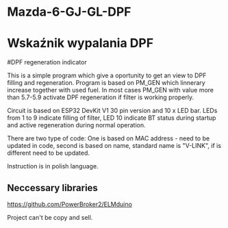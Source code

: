 # Mazda-6-GJ-GL-DPF
# Wskaźnik wypalania DPF
#DPF regeneration indicator

This is a simple program which give a oportunity to get an view to DPF filling and regeneration. Program is based on PM_GEN which linnerary increase together with used fuel. In most cases PM_GEN with value more than 5.7-5.9 activate DPF regeneration if filter is working properly. 

Circuit is based on ESP32 DevKit V1 30 pin version and 10 x LED bar. LEDs from 1 to 9 indicate filling of filter, LED 10 indicate BT status during startup and active regeneration during normal operation. 

There are two type of code:
One is based on MAC address - need to be updated in code, second is based on name, standard name is "V-LINK", if is different need to be updated.

Instruction is in polish language.

## Neccessary libraries
https://github.com/PowerBroker2/ELMduino

Project can't be copy and sell.
